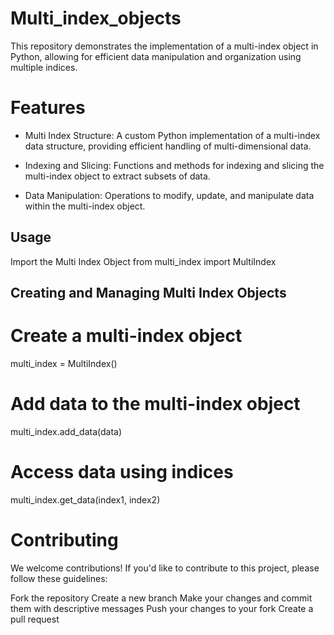 # Multi_index_objects
This repository demonstrates the implementation of a multi-index object in Python, allowing for efficient data manipulation and organization using multiple indices.

# Features
- Multi Index Structure: A custom Python implementation of a multi-index data structure, providing efficient handling of multi-dimensional data.

- Indexing and Slicing: Functions and methods for indexing and slicing the multi-index object to extract subsets of data.

- Data Manipulation: Operations to modify, update, and manipulate data within the multi-index object.

## Usage
 Import the Multi Index Object
 from multi_index import MultiIndex
## Creating and Managing Multi Index Objects
# Create a multi-index object
multi_index = MultiIndex()

# Add data to the multi-index object
multi_index.add_data(data)

# Access data using indices
multi_index.get_data(index1, index2)

# Contributing
We welcome contributions! If you'd like to contribute to this project, please follow these guidelines:

Fork the repository
Create a new branch
Make your changes and commit them with descriptive messages
Push your changes to your fork
Create a pull request
